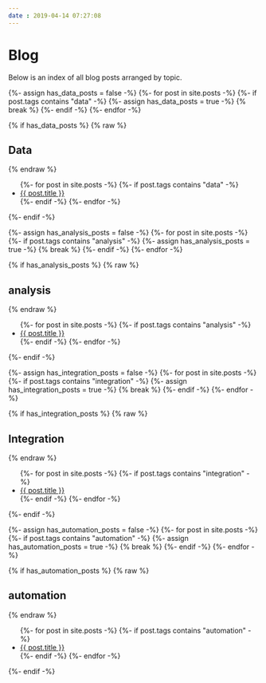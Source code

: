 ```yaml
---
date : 2019-04-14 07:27:08
---
```

# Blog

Below is an index of all blog posts arranged by topic.

<!--- Data --->
{%- assign has_data_posts = false -%}
{%- for post in site.posts -%}
    {%- if post.tags contains "data" -%}
        {%- assign has_data_posts = true -%}
        {% break %}
    {%- endif -%}
{%- endfor -%}

{% if has_data_posts %}
{% raw %}<h2>Data</h2>{% endraw %}
<ul class="posts">
{%- for post in site.posts -%}
{%- if post.tags contains "data" -%}
<li><a href="{{ post.id }}">{{ post.title }}</a></li>
{%- endif -%}
{%- endfor -%}
</ul>
{%- endif -%}

<!--- Analysis --->
{%- assign has_analysis_posts = false -%}
{%- for post in site.posts -%}
    {%- if post.tags contains "analysis" -%}
        {%- assign has_analysis_posts = true -%}
        {% break %}
    {%- endif -%}
{%- endfor -%}

{% if has_analysis_posts %}
{% raw %}<h2>analysis</h2>{% endraw %}
<ul class="posts">
{%- for post in site.posts -%}
{%- if post.tags contains "analysis" -%}
<li><a href="{{ post.id }}">{{ post.title }}</a></li>
{%- endif -%}
{%- endfor -%}
</ul>
{%- endif -%}

<!--- Integration --->
{%- assign has_integration_posts = false -%}
{%- for post in site.posts -%}
    {%- if post.tags contains "integration" -%}
        {%- assign has_integration_posts = true -%}
        {% break %}
    {%- endif -%}
{%- endfor -%}

{% if has_integration_posts %}
{% raw %}<h2>Integration</h2>{% endraw %}
<ul class="posts">
{%- for post in site.posts -%}
{%- if post.tags contains "integration" -%}
<li><a href="{{ post.id }}">{{ post.title }}</a></li>
{%- endif -%}
{%- endfor -%}
</ul>
{%- endif -%}

<!--- Automation --->
{%- assign has_automation_posts = false -%}
{%- for post in site.posts -%}
    {%- if post.tags contains "automation" -%}
        {%- assign has_automation_posts = true -%}
        {% break %}
    {%- endif -%}
{%- endfor -%}

{% if has_automation_posts %}
{% raw %}<h2>automation</h2>{% endraw %}
<ul class="posts">
{%- for post in site.posts -%}
{%- if post.tags contains "automation" -%}
<li><a href="{{ post.id }}">{{ post.title }}</a></li>
{%- endif -%}
{%- endfor -%}
</ul>
{%- endif -%}
